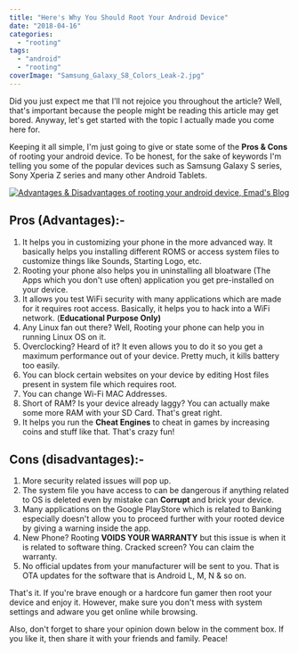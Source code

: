 ```yaml
---
title: "Here's Why You Should Root Your Android Device"
date: "2018-04-16"
categories: 
  - "rooting"
tags: 
  - "android"
  - "rooting"
coverImage: "Samsung_Galaxy_S8_Colors_Leak-2.jpg"
---
```


Did you just expect me that I'll not rejoice you throughout the article? Well, that's important because the people might be reading this article may get bored. Anyway, let's get started with the topic I actually made you come here for.

Keeping it all simple, I'm just going to give or state some of the **Pros & Cons** of rooting your android device. To be honest, for the sake of keywords I'm telling you some of the popular devices such as Samsung Galaxy S series, Sony Xperia Z series and many other Android Tablets.

[![Advantages & Disadvantages of rooting your android device, Emad's Blog](/posts/2018/04/images/Add%2Ba%2Blittle%2Bbit%2Bof%2Bbody%2Btext.png)](https://2.bp.blogspot.com/-m2oAplr8NPw/WtUHlKO4wgI/AAAAAAAAPP8/9TtEO_6xYIYbUvhBzmgMnccms44PXCU6QCLcBGAs/s1600/Add%2Ba%2Blittle%2Bbit%2Bof%2Bbody%2Btext.png)

## Pros (Advantages):-

1. It helps you in customizing your phone in the more advanced way. It basically helps you installing different ROMS or access system files to customize things like Sounds, Starting Logo, etc.
2. Rooting your phone also helps you in uninstalling all bloatware (The Apps which you don't use often) application you get pre-installed on your device. 
3. It allows you test WiFi security with many applications which are made for it requires root access. Basically, it helps you to hack into a WiFi network. (**Educational Purpose Only)**
4. Any Linux fan out there? Well, Rooting your phone can help you in running Linux OS on it.
5. Overclocking? Heard of it? It even allows you to do it so you get a maximum performance out of your device. Pretty much, it kills battery too easily.
6. You can block certain websites on your device by editing Host files present in system file which requires root.
7. You can change Wi-Fi MAC Addresses.
8. Short of RAM? Is your device already laggy? You can actually make some more RAM with your SD Card. That's great right.
9. It helps you run the **Cheat Engines** to cheat in games by increasing coins and stuff like that. That's crazy fun!

## Cons (disadvantages):-

1. More security related issues will pop up. 
2. The system file you have access to can be dangerous if anything related to OS is deleted even by mistake can **Corrupt** and brick your device.
3. Many applications on the Google PlayStore which is related to Banking especially doesn't allow you to proceed further with your rooted device by giving a warning inside the app.
4. New Phone? Rooting **VOIDS YOUR WARRANTY** but this issue is when it is related to software thing. Cracked screen? You can claim the warranty.
5. No official updates from your manufacturer will be sent to you. That is OTA updates for the software that is Android L, M, N & so on.

That's it. If you're brave enough or a hardcore fun gamer then root your device and enjoy it. However, make sure you don't mess with system settings and adware you get online while browsing.  

Also, don't forget to share your opinion down below in the comment box. If you like it, then share it with your friends and family. Peace!

